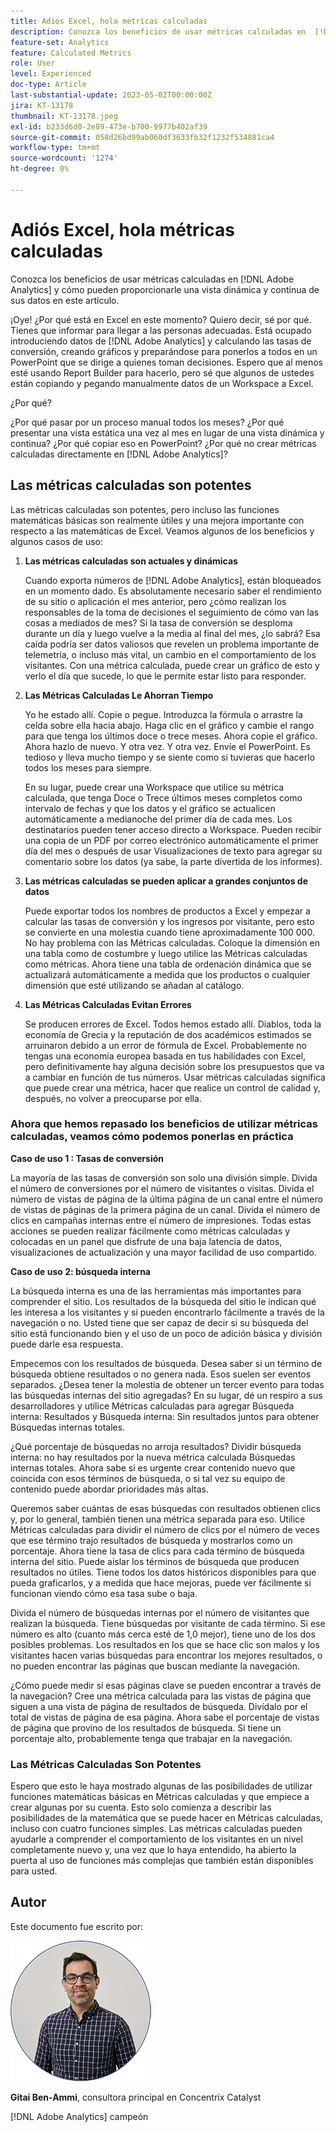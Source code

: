 ```yaml
---
title: Adiós Excel, hola métricas calculadas
description: Conozca los beneficios de usar métricas calculadas en  [!DNL Adobe Analytics]  y cómo pueden proporcionarle una vista dinámica y continua de sus datos en este artículo.
feature-set: Analytics
feature: Calculated Metrics
role: User
level: Experienced
doc-type: Article
last-substantial-update: 2023-05-02T00:00:00Z
jira: KT-13178
thumbnail: KT-13178.jpeg
exl-id: b233d6d0-2e89-473e-b700-9977b402af39
source-git-commit: 058d26bd99ab060df3633fb32f1232f534881ca4
workflow-type: tm+mt
source-wordcount: '1274'
ht-degree: 0%

---
```


# Adiós Excel, hola métricas calculadas

Conozca los beneficios de usar métricas calculadas en [!DNL Adobe Analytics] y cómo pueden proporcionarle una vista dinámica y continua de sus datos en este artículo.

¡Oye! ¿Por qué está en Excel en este momento? Quiero decir, sé por qué. Tienes que informar para llegar a las personas adecuadas. Está ocupado introduciendo datos de [!DNL Adobe Analytics] y calculando las tasas de conversión, creando gráficos y preparándose para ponerlos a todos en un PowerPoint que se dirige a quienes toman decisiones. Espero que al menos esté usando Report Builder para hacerlo, pero sé que algunos de ustedes están copiando y pegando manualmente datos de un Workspace a Excel.

¿Por qué?

¿Por qué pasar por un proceso manual todos los meses? ¿Por qué presentar una vista estática una vez al mes en lugar de una vista dinámica y continua? ¿Por qué copiar eso en PowerPoint? ¿Por qué no crear métricas calculadas directamente en [!DNL Adobe Analytics]?

## Las métricas calculadas son potentes

Las métricas calculadas son potentes, pero incluso las funciones matemáticas básicas son realmente útiles y una mejora importante con respecto a las matemáticas de Excel. Veamos algunos de los beneficios y algunos casos de uso:

1. **Las métricas calculadas son actuales y dinámicas**

   Cuando exporta números de [!DNL Adobe Analytics], están bloqueados en un momento dado. Es absolutamente necesario saber el rendimiento de su sitio o aplicación el mes anterior, pero ¿cómo realizan los responsables de la toma de decisiones el seguimiento de cómo van las cosas a mediados de mes? Si la tasa de conversión se desploma durante un día y luego vuelve a la media al final del mes, ¿lo sabrá? Esa caída podría ser datos valiosos que revelen un problema importante de telemetría, o incluso más vital, un cambio en el comportamiento de los visitantes. Con una métrica calculada, puede crear un gráfico de esto y verlo el día que sucede, lo que le permite estar listo para responder.

1. **Las Métricas Calculadas Le Ahorran Tiempo**

   Yo he estado allí. Copie o pegue. Introduzca la fórmula o arrastre la celda sobre ella hacia abajo. Haga clic en el gráfico y cambie el rango para que tenga los últimos doce o trece meses. Ahora copie el gráfico. Ahora hazlo de nuevo. Y otra vez. Y otra vez. Envíe el PowerPoint. Es tedioso y lleva mucho tiempo y se siente como si tuvieras que hacerlo todos los meses para siempre.

   En su lugar, puede crear una Workspace que utilice su métrica calculada, que tenga Doce o Trece últimos meses completos como intervalo de fechas y que los datos y el gráfico se actualicen automáticamente a medianoche del primer día de cada mes. Los destinatarios pueden tener acceso directo a Workspace. Pueden recibir una copia de un PDF por correo electrónico automáticamente el primer día del mes o después de usar Visualizaciones de texto para agregar su comentario sobre los datos (ya sabe, la parte divertida de los informes).

1. **Las métricas calculadas se pueden aplicar a grandes conjuntos de datos**

   Puede exportar todos los nombres de productos a Excel y empezar a calcular las tasas de conversión y los ingresos por visitante, pero esto se convierte en una molestia cuando tiene aproximadamente 100 000. No hay problema con las Métricas calculadas. Coloque la dimensión en una tabla como de costumbre y luego utilice las Métricas calculadas como métricas. Ahora tiene una tabla de ordenación dinámica que se actualizará automáticamente a medida que los productos o cualquier dimensión que esté utilizando se añadan al catálogo.

1. **Las Métricas Calculadas Evitan Errores**

   Se producen errores de Excel. Todos hemos estado allí. Diablos, toda la economía de Grecia y la reputación de dos académicos estimados se arruinaron debido a un error de fórmula de Excel. Probablemente no tengas una economía europea basada en tus habilidades con Excel, pero definitivamente hay alguna decisión sobre los presupuestos que va a cambiar en función de tus números. Usar métricas calculadas significa que puede crear una métrica, hacer que realice un control de calidad y, después, no volver a preocuparse por ella.

### Ahora que hemos repasado los beneficios de utilizar métricas calculadas, veamos cómo podemos ponerlas en práctica

**Caso de uso 1 : Tasas de conversión**

La mayoría de las tasas de conversión son solo una división simple. Divida el número de conversiones por el número de visitantes o visitas. Divida el número de vistas de página de la última página de un canal entre el número de vistas de páginas de la primera página de un canal. Divida el número de clics en campañas internas entre el número de impresiones. Todas estas acciones se pueden realizar fácilmente como métricas calculadas y colocadas en un panel que disfrute de una baja latencia de datos, visualizaciones de actualización y una mayor facilidad de uso compartido.

**Caso de uso 2: búsqueda interna**

La búsqueda interna es una de las herramientas más importantes para comprender el sitio. Los resultados de la búsqueda del sitio le indican qué les interesa a los visitantes y si pueden encontrarlo fácilmente a través de la navegación o no. Usted tiene que ser capaz de decir si su búsqueda del sitio está funcionando bien y el uso de un poco de adición básica y división puede darle esa respuesta.

Empecemos con los resultados de búsqueda. Desea saber si un término de búsqueda obtiene resultados o no genera nada. Esos suelen ser eventos separados. ¿Desea tener la molestia de obtener un tercer evento para todas las búsquedas internas del sitio agregadas? En su lugar, dé un respiro a sus desarrolladores y utilice Métricas calculadas para agregar Búsqueda interna: Resultados y Búsqueda interna: Sin resultados juntos para obtener Búsquedas internas totales.

¿Qué porcentaje de búsquedas no arroja resultados? Dividir búsqueda interna: no hay resultados por la nueva métrica calculada Búsquedas internas totales. Ahora sabe si es urgente crear contenido nuevo que coincida con esos términos de búsqueda, o si tal vez su equipo de contenido puede abordar prioridades más altas.

Queremos saber cuántas de esas búsquedas con resultados obtienen clics y, por lo general, también tienen una métrica separada para eso. Utilice Métricas calculadas para dividir el número de clics por el número de veces que ese término trajo resultados de búsqueda y mostrarlos como un porcentaje. Ahora tiene la tasa de clics para cada término de búsqueda interna del sitio. Puede aislar los términos de búsqueda que producen resultados no útiles. Tiene todos los datos históricos disponibles para que pueda graficarlos, y a medida que hace mejoras, puede ver fácilmente si funcionan viendo cómo esa tasa sube o baja.

Divida el número de búsquedas internas por el número de visitantes que realizan la búsqueda. Tiene búsquedas por visitante de cada término. Si ese número es alto (cuanto más cerca esté de 1,0 mejor), tiene uno de los dos posibles problemas. Los resultados en los que se hace clic son malos y los visitantes hacen varias búsquedas para encontrar los mejores resultados, o no pueden encontrar las páginas que buscan mediante la navegación.

¿Cómo puede medir si esas páginas clave se pueden encontrar a través de la navegación? Cree una métrica calculada para las vistas de página que siguen a una vista de página de resultados de búsqueda. Divídalo por el total de vistas de página de esa página. Ahora sabe el porcentaje de vistas de página que provino de los resultados de búsqueda. Si tiene un porcentaje alto, probablemente tenga que trabajar en la navegación.

### Las Métricas Calculadas Son Potentes

Espero que esto le haya mostrado algunas de las posibilidades de utilizar funciones matemáticas básicas en Métricas calculadas y que empiece a crear algunas por su cuenta. Esto solo comienza a describir las posibilidades de la matemática que se puede hacer en Métricas calculadas, incluso con cuatro funciones simples. Las métricas calculadas pueden ayudarle a comprender el comportamiento de los visitantes en un nivel completamente nuevo y, una vez que lo haya entendido, ha abierto la puerta al uso de funciones más complejas que también están disponibles para usted.

## Autor

Este documento fue escrito por:

![Toma de Gittai](assets/gittai.png)

**Gitai Ben-Ammi**, consultora principal en Concentrix Catalyst

[!DNL Adobe Analytics] campeón
